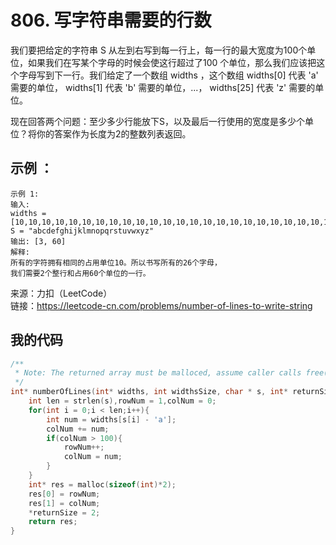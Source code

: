 # 806. 写字符串需要的行数
我们要把给定的字符串 S 从左到右写到每一行上，每一行的最大宽度为100个单位，如果我们在写某个字母的时候会使这行超过了100 个单位，那么我们应该把这个字母写到下一行。我们给定了一个数组 widths ，这个数组 widths[0] 代表 'a' 需要的单位， widths[1] 代表 'b' 需要的单位，...， widths[25] 代表 'z' 需要的单位。

现在回答两个问题：至少多少行能放下S，以及最后一行使用的宽度是多少个单位？将你的答案作为长度为2的整数列表返回。

## 示例 ：
```
示例 1:
输入: 
widths = [10,10,10,10,10,10,10,10,10,10,10,10,10,10,10,10,10,10,10,10,10,10,10,10,10,10]
S = "abcdefghijklmnopqrstuvwxyz"
输出: [3, 60]
解释: 
所有的字符拥有相同的占用单位10。所以书写所有的26个字母，
我们需要2个整行和占用60个单位的一行。
```

来源：力扣（LeetCode）  
链接：https://leetcode-cn.com/problems/number-of-lines-to-write-string
## 我的代码
```C
/**
 * Note: The returned array must be malloced, assume caller calls free().
 */
int* numberOfLines(int* widths, int widthsSize, char * s, int* returnSize){
    int len = strlen(s),rowNum = 1,colNum = 0;
    for(int i = 0;i < len;i++){
        int num = widths[s[i] - 'a'];
        colNum += num;
        if(colNum > 100){
            rowNum++;
            colNum = num;
        }
    }
    int* res = malloc(sizeof(int)*2);
    res[0] = rowNum;
    res[1] = colNum;
    *returnSize = 2;
    return res;
}
```
  
